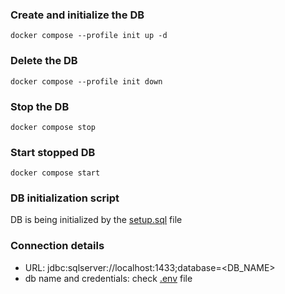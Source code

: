 ### Create and initialize the DB 
```shell
docker compose --profile init up -d
```

### Delete the DB
```shell
docker compose --profile init down
```

### Stop the DB
```shell
docker compose stop
```

### Start stopped DB
```shell
docker compose start
```

### DB initialization script
DB is being initialized by the [setup.sql](./sql/setup.sql) file

### Connection details 
 - URL: jdbc:sqlserver://localhost:1433;database=<DB_NAME>
 - db name and credentials: check [.env](./.env) file

